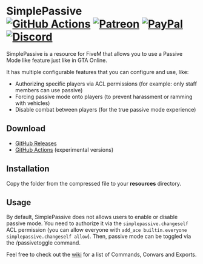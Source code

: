 # SimplePassive<br>[![GitHub Actions][actions-img]][actions-url] [![Patreon][patreon-img]][patreon-url] [![PayPal][paypal-img]][paypal-url] [![Discord][discord-img]][discord-url]

SimplePassive is a resource for FiveM that allows you to use a Passive Mode like feature just like in GTA Online.

It has multiple configurable features that you can configure and use, like:

* Authorizing specific players via ACL permissions (for example: only staff members can use passive)
* Forcing passive mode onto players (to prevent harassment or ramming with vehicles)
* Disable combat between players (for the true passive mode experience)

## Download

* [GitHub Releases](https://github.com/justalemon/SimplePassive/releases)
* [GitHub Actions](https://github.com/justalemon/SimplePassive/actions) (experimental versions)

## Installation

Copy the folder from the compressed file to your **resources** directory.

## Usage

By default, SimplePassive does not allows users to enable or disable passive mode. You need to authorize it via the `simplepassive.changeself` ACL permission (you can allow everyone with `add_ace builtin.everyone simplepassive.changeself allow`). Then, passive mode can be toggled via the /passivetoggle command.

Feel free to check out the [wiki](https://github.com/justalemon/SimplePassive/wiki) for a list of Commands, Convars and Exports.

[actions-img]: https://img.shields.io/github/actions/workflow/status/justalemon/SimplePassive/main.yml?branch=master&label=actions
[actions-url]: https://github.com/justalemon/SimplePassive/actions
[patreon-img]: https://img.shields.io/badge/support-patreon-FF424D.svg
[patreon-url]: https://www.patreon.com/lemonchan
[paypal-img]: https://img.shields.io/badge/support-paypal-0079C1.svg
[paypal-url]: https://paypal.me/justalemon
[discord-img]: https://img.shields.io/badge/discord-join-7289DA.svg
[discord-url]: https://discord.gg/Cf6sspj
